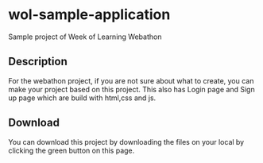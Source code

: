 # wol-sample-application

Sample project of Week of Learning Webathon

## Description

For the webathon project, if you are not sure about what to create, you can make your project based on this project. This also has Login page and Sign up page which are build with html,css and js.

## Download

You can download this project by downloading the files on your local by clicking the green button on this page.
